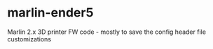 # marlin-ender5
Marlin 2.x 3D printer FW code - mostly to save the config header file customizations
